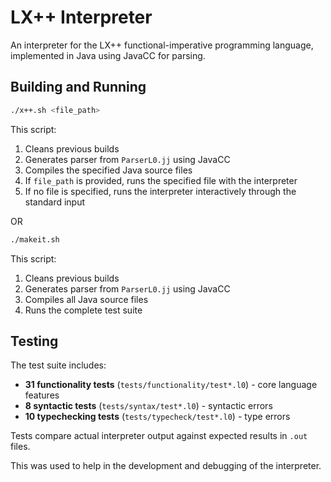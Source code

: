 # LX++ Interpreter

An interpreter for the LX++ functional-imperative programming language, implemented in Java using JavaCC for parsing.

## Building and Running

```bash
./x++.sh <file_path>
```

This script:
1. Cleans previous builds
2. Generates parser from `ParserL0.jj` using JavaCC
3. Compiles the specified Java source files
4. If `file_path` is provided, runs the specified file with the interpreter
5. If no file is specified, runs the interpreter interactively through the standard input

OR

```bash
./makeit.sh
```

This script:
1. Cleans previous builds
2. Generates parser from `ParserL0.jj` using JavaCC
3. Compiles all Java source files
4. Runs the complete test suite

## Testing

The test suite includes:
- **31 functionality tests** (`tests/functionality/test*.l0`) - core language features
- **8 syntactic tests** (`tests/syntax/test*.l0`) - syntactic errors
- **10 typechecking tests** (`tests/typecheck/test*.l0`) - type errors

Tests compare actual interpreter output against expected results in `.out` files.

This was used to help in the development and debugging of the interpreter.
